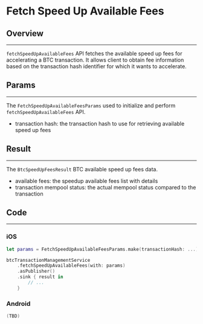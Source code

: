 # Fetch Speed Up Available Fees

## Overview
---
`fetchSpeedUpAvailableFees` API fetches the available speed up fees for accelerating a BTC transaction. It allows client to obtain fee information based on the transaction hash identifier for which it wants to accelerate.

## Params
---
The `FetchSpeedUpAvailableFeesParams` used to initialize and perform `fetchSpeedUpAvailableFees` API.

- transaction hash: the transaction hash to use for retrieving available speed up fees

## Result
---
The `BtcSpeedUpFeesResult` BTC available speed up fees data.

- available fees: the speedup available fees list with details
- transaction mempool status: the actual mempool status compared to the transaction

## Code
---
### iOS
```swift
let params = FetchSpeedUpAvailableFeesParams.make(transactionHash: ...)

btcTransactionManagementService
    .fetchSpeedUpAvailableFees(with: params)
    .asPublisher()
    .sink { result in
        // ...
    }
```

### Android
```kotlin
(TBD)
```